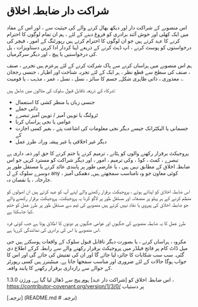 # شراکت دار ضابطہ اخلاق

اس منصوبے کے شراکت دار اور دیکھ بھال کرنے والے کی حیثیت سے ، اور اس کے مفاد میں
ایک کھلی اور خوش آئند برادری کو فروغ دینے کے لئے ، ہم ان تمام لوگوں کا احترام کرنے کا عہد کرتے ہیں جو ان لوگوں کا احترام کرتے ہیں
رپورٹنگ کے امور ، فیچر کی درخواستوں کو پوسٹ کرنے ، اپ ڈیٹ کرنے کے ذریعے اپنا کردار ادا کریں
دستاویزات ، پل کی درخواستیں یا پیچ ، اور دیگر سرگرمیاں.

ہم اس منصوبے میں ہراساں کرنے سے پاک شرکت کرنے کے لئے پرعزم ہیں
تجربے ، صنف ، صنف کی سطح سے قطع نظر ، ہر ایک کے لئے تجربہ
شناخت اور اظہار ، جنسی رجحان ، معذوری ، ذاتی ظاہری شکل,
جسم کا سائز ، نسل ، نسل ، عمر ، مذہب ، یا قومیت.

شرکاء کے ذریعہ ناقابل قبول سلوک کی مثالوں میں شامل ہیں:

* جنسی زبان یا منظر کشی کا استعمال
* ذاتی حملے
* ٹرولنگ یا توہین آمیز / توہین آمیز تبصرے
* عوامی یا نجی ہراساں کرنا
* جسمانی یا الیکٹرانک جیسے دیگر نجی معلومات کی اشاعت
  پتے ، بغیر کسی اجازت کے
* دیگر غیر اخلاقی یا غیر پیشہ ورانہ طرز عمل

پروجیکٹ برقرار رکھنے والوں کو ہٹانے ، ترمیم کرنے یا ختم کرنے کا حق اور ذمہ داری ہے
تبصرے ، کمٹ ، کوڈ ، وکی ترمیم ، امور ، اور دیگر شراکت کو مسترد کریں
جو اس ضابطہ اخلاق کے مطابق نہیں ہیں ، یا عارضی طور پر پابندی عائد کرنے یا
مستقل طور پر دوسرے سلوک کے ل any کوئی معاون جو وہ نامناسب سمجھتے ہیں,
دھمکی آمیز ، جارحانہ ، یا نقصان دہ.

اس ضابطہ اخلاق کو اپناتے ہوئے ، پروجیکٹ برقرار رکھنے والے اپنے آپ کو عہد کرتے ہیں
ان اصولوں کو منظم کرنے کے ہر پہلو پر منصفانہ اور مستقل طور پر لاگو کرنا
یہ پروجیکٹ. پروجیکٹ برقرار رکھنے والے جو ضابطہ اخلاق کی پیروی یا نفاذ نہیں کرتے ہیں
منصوبے کی ٹیم سے مستقل طور پر طرز عمل کو ختم کیا جاسکتا ہے.

طرز عمل کا یہ ضابطہ منصوبے کی جگہوں اور عوامی جگہوں پر دونوں کا اطلاق ہوتا ہے
جب کوئی فرد اس منصوبے یا اس کی برادری کی نمائندگی کررہا ہے.

مکروہ ، ہراساں کرنے ، یا بصورت دیگر ناقابل قبول سلوک کے واقعات ہوسکتے ہیں
جی میل ڈاٹ کام پر فاتح فیلڈر میں پروجیکٹ برقرار رکھنے والے سے رابطہ کرکے اطلاع دی گئی. سب سب
شکایات کا جائزہ لیا جائے گا اور ان کی تفتیش کی جائے گی اور اس کا جواب ہوگا
حالات کے لئے ضروری اور مناسب سمجھا جاتا ہے. مینٹینرز ہیں
کسی رپورٹر کے حوالے سے رازداری برقرار رکھنے کا پابند
واقعہ.


اس ضابطہ اخلاق کو [شراکت دار عہد] [ہوم پیج] سے ڈھال لیا گیا ہے,
ورژن 1.3.0 ، https://contributor-covenant.org/version/1/3/0/ پر دستیاب

[ہوم پیج]: https://contributor-covenant.org

[ترجمہ] (README.md # ترجمہ)
